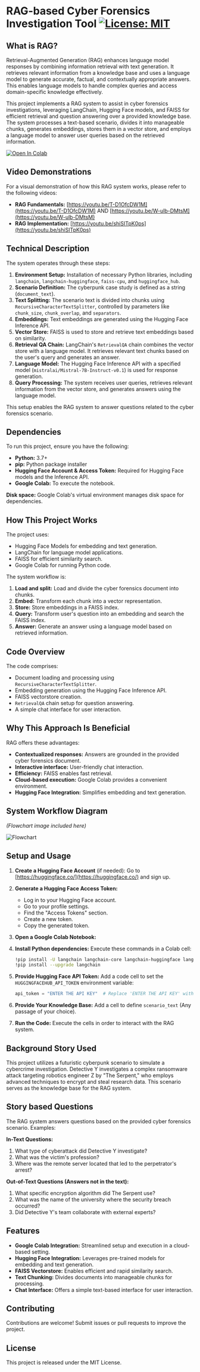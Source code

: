# RAG-based Cyber Forensics Investigation Tool [![License: MIT](https://img.shields.io/badge/License-MIT-yellow.svg)](https://opensource.org/licenses/MIT)

## What is RAG?

Retrieval-Augmented Generation (RAG) enhances language model responses by combining information retrieval with text generation. It retrieves relevant information from a knowledge base and uses a language model to generate accurate, factual, and contextually appropriate answers. This enables language models to handle complex queries and access domain-specific knowledge effectively.

This project implements a RAG system to assist in cyber forensics investigations, leveraging LangChain, Hugging Face models, and FAISS for efficient retrieval and question answering over a provided knowledge base. The system processes a text-based scenario, divides it into manageable chunks, generates embeddings, stores them in a vector store, and employs a language model to answer user queries based on the retrieved information.

[![Open In Colab](https://colab.research.google.com/assets/colab-badge.svg)](https://colab.research.google.com/drive/1j1mgpfdpJp0s1eQn7JzJr3lhhB8tjXLn?usp=sharing)

## Video Demonstrations

For a visual demonstration of how this RAG system works, please refer to the following videos:

- **RAG Fundamentals:** [https://youtu.be/T-D1OfcDW1M](https://youtu.be/T-D1OfcDW1M) AND [https://youtu.be/W-ulb-DMtsM](https://youtu.be/W-ulb-DMtsM)
- **RAG Implementation:** [https://youtu.be/shiSITpK0ps](https://youtu.be/shiSITpK0ps)

## Technical Description

The system operates through these steps:

1.  **Environment Setup:** Installation of necessary Python libraries, including `langchain`, `langchain-huggingface`, `faiss-cpu`, and `huggingface_hub`.
2.  **Scenario Definition:** The cyberpunk case study is defined as a string (`document_text`).
3.  **Text Splitting:** The scenario text is divided into chunks using `RecursiveCharacterTextSplitter`, controlled by parameters like `chunk_size`, `chunk_overlap`, and `separators`.
4.  **Embeddings:** Text embeddings are generated using the Hugging Face Inference API.
5.  **Vector Store:** FAISS is used to store and retrieve text embeddings based on similarity.
6.  **Retrieval QA Chain:** LangChain's `RetrievalQA` chain combines the vector store with a language model. It retrieves relevant text chunks based on the user's query and generates an answer.
7.  **Language Model:** The Hugging Face Inference API with a specified model (`mistralai/Mistral-7B-Instruct-v0.1`) is used for response generation.
8.  **Query Processing:** The system receives user queries, retrieves relevant information from the vector store, and generates answers using the language model.

This setup enables the RAG system to answer questions related to the cyber forensics scenario.

## Dependencies

To run this project, ensure you have the following:

- **Python:** 3.7+
- **pip:** Python package installer
- **Hugging Face Account & Access Token:** Required for Hugging Face models and the Inference API.
- **Google Colab:** To execute the notebook.

**Disk space:** Google Colab's virtual environment manages disk space for dependencies.

## How This Project Works

The project uses:

- Hugging Face Models for embedding and text generation.
- LangChain for language model applications.
- FAISS for efficient similarity search.
- Google Colab for running Python code.

The system workflow is:

1.  **Load and split:** Load and divide the cyber forensics document into chunks.
2.  **Embed:** Transform each chunk into a vector representation.
3.  **Store:** Store embeddings in a FAISS index.
4.  **Query:** Transform user's question into an embedding and search the FAISS index.
5.  **Answer:** Generate an answer using a language model based on retrieved information.

## Code Overview

The code comprises:

- Document loading and processing using `RecursiveCharacterTextSplitter`.
- Embedding generation using the Hugging Face Inference API.
- FAISS vectorstore creation.
- `RetrievalQA` chain setup for question answering.
- A simple chat interface for user interaction.

## Why This Approach Is Beneficial

RAG offers these advantages:

- **Contextualized responses:** Answers are grounded in the provided cyber forensics document.
- **Interactive interface:** User-friendly chat interaction.
- **Efficiency:** FAISS enables fast retrieval.
- **Cloud-based execution:** Google Colab provides a convenient environment.
- **Hugging Face Integration:** Simplifies embedding and text generation.

## System Workflow Diagram

_(Flowchart image included here)_

![Flowchart](Colab_RAG.png)

## Setup and Usage

1.  **Create a Hugging Face Account** (if needed): Go to [https://huggingface.co/](https://huggingface.co/) and sign up.
2.  **Generate a Hugging Face Access Token:**
    - Log in to your Hugging Face account.
    - Go to your profile settings.
    - Find the "Access Tokens" section.
    - Create a new token.
    - Copy the generated token.
3.  **Open a Google Colab Notebook:**
4.  **Install Python dependencies:** Execute these commands in a Colab cell:

    ```bash
    !pip install -U langchain langchain-core langchain-huggingface langchain_community faiss-cpu huggingface_hub
    !pip install --upgrade langchain
    ```

5.  **Provide Hugging Face API Token:** Add a code cell to set the `HUGGINGFACEHUB_API_TOKEN` environment variable:

    ```python
    api_token = "ENTER THE API KEY"  # Replace 'ENTER THE API KEY' with your actual token
    ```

6.  **Provide Your Knowledge Base:** Add a cell to define `scenario_text` (Any passage of your choice).
7.  **Run the Code:** Execute the cells in order to interact with the RAG system.

## Background Story Used

This project utilizes a futuristic cyberpunk scenario to simulate a cybercrime investigation. Detective Y investigates a complex ransomware attack targeting robotics engineer Z by "The Serpent," who employs advanced techniques to encrypt and steal research data. This scenario serves as the knowledge base for the RAG system.

## Story based Questions

The RAG system answers questions based on the provided cyber forensics scenario. Examples:

**In-Text Questions:**

1.  What type of cyberattack did Detective Y investigate?
2.  What was the victim's profession?
3.  Where was the remote server located that led to the perpetrator's arrest?

**Out-of-Text Questions (Answers not in the text):**

1.  What specific encryption algorithm did The Serpent use?
2.  What was the name of the university where the security breach occurred?
3.  Did Detective Y's team collaborate with external experts?

## Features

- **Google Colab Integration:** Streamlined setup and execution in a cloud-based setting.
- **Hugging Face Integration:** Leverages pre-trained models for embedding and text generation.
- **FAISS Vectorstore:** Enables efficient and rapid similarity search.
- **Text Chunking:** Divides documents into manageable chunks for processing.
- **Chat Interface:** Offers a simple text-based interface for user interaction.

## Contributing

Contributions are welcome! Submit issues or pull requests to improve the project.

## License

This project is released under the MIT License.
